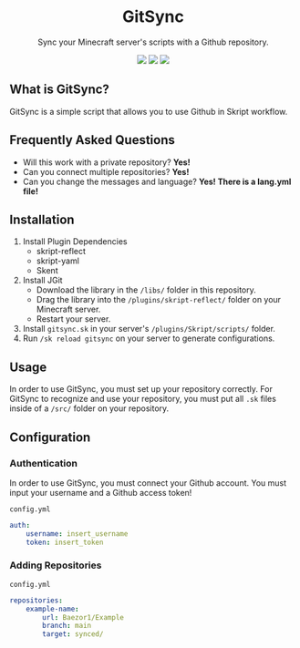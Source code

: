 <div align="center">
    <h1>GitSync</h1>
    <p>Sync your Minecraft server's scripts with a Github repository.</p>
    <a href="https://github.com/Baezor1/gitsync/issues"><img src="https://img.shields.io/github/issues/Baezor1/gitsync"></a>
    <a href="https://github.com/Baezor1/gitsync/"><img src="https://img.shields.io/github/forks/Baezor1/gitsync"></a>
    <a href="https://github.com/Baezor1/gitsync/"><img src="https://img.shields.io/github/stars/Baezor1/gitsync"></a>
</div>

## What is GitSync?
GitSync is a simple script that allows you to use Github in Skript workflow.

## Frequently Asked Questions
- Will this work with a private repository? **Yes!**
- Can you connect multiple repositories? **Yes!**
- Can you change the messages and language? **Yes! There is a lang.yml file!**

## Installation
1. Install Plugin Dependencies
    - skript-reflect
    - skript-yaml
    - Skent
2. Install JGit
    - Download the library in the `/libs/` folder in this repository.
    - Drag the library into the `/plugins/skript-reflect/` folder on your Minecraft server.
    - Restart your server.
3. Install `gitsync.sk` in your server's `/plugins/Skript/scripts/` folder.
4. Run `/sk reload gitsync` on your server to generate configurations.

## Usage
In order to use GitSync, you must set up your repository correctly. For GitSync to recognize and use your repository, you must put all `.sk` files inside of a `/src/` folder on your repository.

## Configuration

### Authentication
In order to use GitSync, you must connect your Github account. You must input your username and a Github access token!

`config.yml`
```yml
auth:
    username: insert_username
    token: insert_token
```

### Adding Repositories

`config.yml`
```yml
repositories:
    example-name:
        url: Baezor1/Example
        branch: main
        target: synced/
```